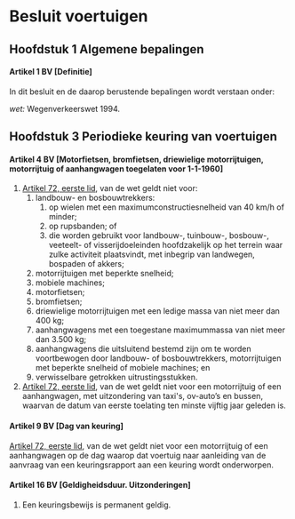 # Besluit voertuigen

## Hoofdstuk 1 Algemene bepalingen

#### Artikel 1 BV [Definitie]

In dit besluit en de daarop berustende bepalingen wordt verstaan onder:

*wet:* Wegenverkeerswet 1994.

## Hoofdstuk 3 Periodieke keuring van voertuigen

#### Artikel 4 BV [Motorfietsen, bromfietsen, driewielige motorrijtuigen, motorrijtuig of aanhangwagen toegelaten voor 1-1-1960]

1. [Artikel 72, eerste lid](./wegenverkeerswet-1994.md#artikel-72-wvw-keuringsplicht-eisen-keuringsbewijs-aansprakelijkheid), van de wet geldt niet voor:
    1. landbouw- en bosbouwtrekkers:
        1. op wielen met een maximumconstructiesnelheid van 40 km/h of minder;
        2. op rupsbanden; of
        3. die worden gebruikt voor landbouw-, tuinbouw-, bosbouw-, veeteelt- of visserijdoeleinden hoofdzakelijk op het terrein waar zulke activiteit plaatsvindt, met inbegrip van landwegen, bospaden of akkers;
    2. motorrijtuigen met beperkte snelheid;
    3. mobiele machines;
    4. motorfietsen;
    5. bromfietsen;
    6. driewielige motorrijtuigen met een ledige massa van niet meer dan 400 kg;
    7. aanhangwagens met een toegestane maximummassa van niet meer dan 3.500 kg;
    8. aanhangwagens die uitsluitend bestemd zijn om te worden voortbewogen door landbouw- of bosbouwtrekkers, motorrijtuigen met beperkte snelheid of mobiele machines; en
    9. verwisselbare getrokken uitrustingsstukken.
2. [Artikel 72, eerste lid](./wegenverkeerswet-1994.md#artikel-72-wvw-keuringsplicht-eisen-keuringsbewijs-aansprakelijkheid), van de wet geldt niet voor een motorrijtuig of een aanhangwagen, met uitzondering van taxi's, ov-auto’s en bussen, waarvan de datum van eerste toelating ten minste vijftig jaar geleden is.

#### Artikel 9 BV [Dag van keuring]

[Artikel 72, eerste lid](./wegenverkeerswet-1994.md#artikel-72-wvw-keuringsplicht-eisen-keuringsbewijs-aansprakelijkheid), van de wet geldt niet voor een motorrijtuig of een aanhangwagen op de dag waarop dat voertuig naar aanleiding van de aanvraag van een keuringsrapport aan een keuring wordt onderworpen.

#### Artikel 16 BV [Geldigheidsduur. Uitzonderingen]

1. Een keuringsbewijs is permanent geldig.
